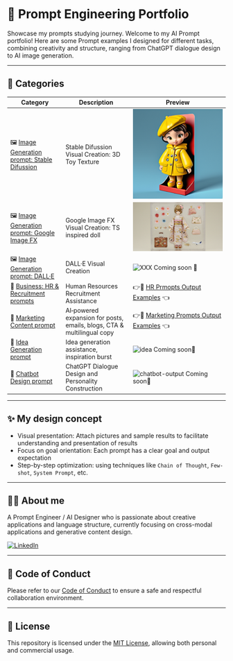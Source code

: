 # 🎯 Prompt Engineering Portfolio

Showcase my prompts studying journey.
Welcome to my AI Prompt portfolio! Here are some Prompt examples I designed for different tasks, combining creativity and structure, ranging from ChatGPT dialogue design to AI image generation.

---

## 📂 Categories

 Category | Description | Preview
|------|------|-----------|
| 🖼️ [Image Generation prompt: Stable Difussion](image_generation/stable_diffusion/README.md) | Stable Difussion Visual Creation: 3D Toy Texture | ![3D Toy Texture](image_generation/stable_diffusion/3D_toy_texture_prompt_in_Stable_Diffusion.png) |
| 🖼️ [Image Generation prompt: Google Image FX](image_generation/image_fx/README.md) | Google Image FX Visual Creation: TS inspired doll | ![TS inspired doll](image_generation/image_fx/TS_doll_image_fx.jpg) |
| 🖼️ [Image Generation prompt: DALL·E](image_generation/DALLE/README.md) | DALL·E Visual Creation | ![XXX](image_generation/DALLE/xxx.png) Coming soon 🔨|
| 👔 [Business: HR & Recruitment prompts](business_hr_recruitment/README.md) | Human Resources Recruitment Assistance |👉🤖 [HR Prmopts Output Examples](business_hr_recruitment/examples.md) 👈|
| 📝 [Marketing Content prompt](marketing_content/README.md) | AI‑powered expansion for posts, emails, blogs, CTA & multilingual copy |👉🤖 [Marketing Prompts Output Examples](marketing_content/mktoutput.md) 👈|
| 🧠 [Idea Generation prompt](idea_generation/README.md) | Idea generation assistance, inspiration burst | ![idea](assets/images/idea-generation.png) Coming soon🔨| 
| 🤖 [Chatbot Design prompt](chatbot_design/README.md) | ChatGPT Dialogue Design and Personality Construction | ![chatbot-output](assets/images/chatbot-sample-output.png) Coming soon🔨| 

---

## ✨ My design concept

- Visual presentation: Attach pictures and sample results to facilitate understanding and presentation of results
- Focus on goal orientation: Each prompt has a clear goal and output expectation
- Step-by-step optimization: using techniques like `Chain of Thought`, `Few-shot`, `System Prompt`, etc.

---

## 🙋‍♀️ About me

A Prompt Engineer / AI Designer who is passionate about creative applications and language structure, currently focusing on cross-modal applications and generative content design.

[![LinkedIn](https://img.shields.io/badge/LinkedIn-Profile-blue)](https://www.linkedin.com/in/chinjungkao/)


---

## 🧭 Code of Conduct

Please refer to our [Code of Conduct](prompts/CODE_OF_CONDUCT.md) to ensure a safe and respectful collaboration environment.

---

## 📄 License

This repository is licensed under the [MIT License](./LICENSE), allowing both personal and commercial usage.
